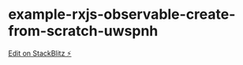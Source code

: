 # example-rxjs-observable-create-from-scratch-uwspnh

[Edit on StackBlitz ⚡️](https://stackblitz.com/edit/example-rxjs-observable-create-from-scratch-uwspnh)